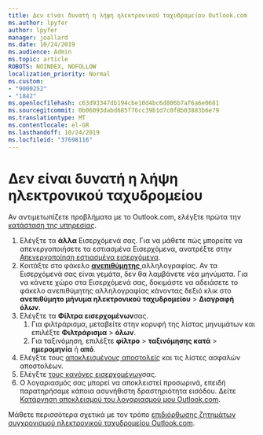 ```yaml
---
title: Δεν είναι δυνατή η λήψη ηλεκτρονικού ταχυδρομείου Outlook.com
ms.author: lpyfer
author: lpyfer
manager: joallard
ms.date: 10/24/2019
ms.audience: Admin
ms.topic: article
ROBOTS: NOINDEX, NOFOLLOW
localization_priority: Normal
ms.custom:
- "9000252"
- "1842"
ms.openlocfilehash: c63d93347db194cbe10d4bc6d806b7af6a6e0681
ms.sourcegitcommit: 0b06093dabd685f76cc39b1d7c0f8b03883b6e79
ms.translationtype: MT
ms.contentlocale: el-GR
ms.lasthandoff: 10/24/2019
ms.locfileid: "37698116"
---
```

# <a name="unable-to-receive-email"></a>Δεν είναι δυνατή η λήψη ηλεκτρονικού ταχυδρομείου

Αν αντιμετωπίζετε προβλήματα με το Outlook.com, ελέγξτε πρώτα την [κατάσταση της υπηρεσίας](https://go.microsoft.com/fwlink/p/?linkid=837482).

1. Ελέγξτε τα **άλλα** Εισερχόμενά σας. Για να μάθετε πώς μπορείτε να απενεργοποιήσετε τα εστιασμένα Εισερχόμενα, ανατρέξτε στην [Απενεργοποίηση εστιασμένα εισερχόμενα](https://support.office.com/article/f714d94d-9e63-4217-9ccb-6cb2986aa1b2). 
2. Κοιτάξτε στο φάκελο [ **ανεπιθύμητης** ](https://outlook.live.com/mail/junkemail)αλληλογραφίας. Αν τα Εισερχόμενά σας είναι γεμάτα, δεν θα λαμβάνετε νέα μηνύματα. Για να κάνετε χώρο στα Εισερχόμενά σας, δοκιμάστε να αδειάσετε το φάκελο ανεπιθύμητης αλληλογραφίας κάνοντας δεξιό κλικ στο **ανεπιθύμητο μήνυμα ηλεκτρονικού ταχυδρομείου** > **Διαγραφή όλων**.
3. Ελέγξτε τα **Φίλτρα εισερχομένων**σας. 
    1. Για φιλτράρισμα, μεταβείτε στην κορυφή της λίστας μηνυμάτων και επιλέξτε **Φιλτράρισμα** > **όλων**.
    2. Για ταξινόμηση, επιλέξτε **φίλτρο** > **ταξινόμησης κατά** > **ημερομηνία** ή **από**.
4. Ελέγξτε τους [αποκλεισμένους αποστολείς](https://outlook.live.com/mail/options/mail/junkEmail) και τις λίστες ασφαλών αποστολέων.
5. Ελέγξτε [τους κανόνες εισερχομένων](https://outlook.live.com/mail/options/mail/rules)σας.
6. Ο λογαριασμός σας μπορεί να αποκλειστεί προσωρινά, επειδή παρατηρήσαμε κάποια ασυνήθιστη δραστηριότητα εισόδου. Δείτε [Κατάργηση αποκλεισμού του λογαριασμού μου Outlook.com](https://support.office.com/article/f4ad2701-d166-4d8b-8a6a-9af2a1f8a4c4).

Μάθετε περισσότερα σχετικά με τον τρόπο [επιδιόρθωσης ζητημάτων συγχρονισμού ηλεκτρονικού ταχυδρομείου Outlook.com](https://support.office.com/article/d39e3341-8d79-4bf1-b3c7-ded602233642).